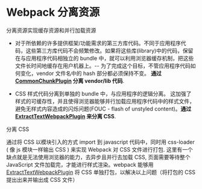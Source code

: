 Webpack 分离资源
===

分离资源实现缓存资源和并行加载资源

* 对于所依赖的许多提供框架/功能需求的第三方库代码。不同于应用程序代码，这些第三方库代码不会频繁修改。如果将这些库(library)中的代码，保留在与应用程序代码相独立的 bundle 中，就可以利用浏览器缓存机制，把这些文件长时间地缓存在用户机器上。-- 为了完成这个目标，不管应用程序代码如何变化，vendor 文件名中的 hash 部分都必须保持不变。 **通过 [CommonChunkPlugin](https://doc.webpack-china.org/guides/code-splitting-libraries) 分离 vendor/lib 代码**.

* CSS 样式代码分离到单独的 bundle 中，与应用程序的逻辑分离。 这加强了样式的可缓存性，并且使得浏览器能够并行加载应用程序代码中的样式文件，避免无样式内容造成的闪烁问题(FOUC - flash of unstyled content)。**通过 [ExtractTextWebpackPlugin](https://doc.webpack-china.org/guides/code-splitting-css) 来分离 CSS**.


分离 CSS

通过将 CSS 以模块引入的方式 import 到 javascript 代码中，同时用 css-loader ( 像 js 模块一样输出 CSS ) 来实现 Webpack 对 CSS 文件进行打包. 这里有一个缺点就是无法使用浏览器的能力，去异步且并行去加载 CSS, 页面需要等待整个 JavaScript 文件加载完，才能进行样式渲染。webpack 能够用 [ExtractTextWebpackPlugin](https://doc.webpack-china.org/plugins/extract-text-webpack-plugin) 将 CSS 单独打包，以解决以上问题（将打包的 CSS 提出出来并输出成 CSS 文件）
